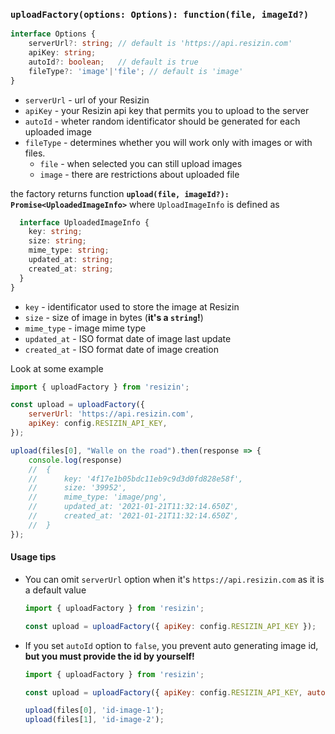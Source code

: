 ### `uploadFactory(options: Options): function(file, imageId?)`

```typescript
interface Options {
    serverUrl?: string; // default is 'https://api.resizin.com'
    apiKey: string;
    autoId?: boolean;   // default is true
    fileType?: 'image'|'file'; // default is 'image'
}
```

- `serverUrl` - url of your Resizin
- `apiKey` - your Resizin api key that permits you to upload to the server
- `autoId` - wheter random identificator should be generated for each uploaded image
- `fileType` -  determines whether you will work only with images or with files. 
    - `file` - when selected you can still upload images
    - `image` - there are restrictions about uploaded file

the factory returns function **`upload(file, imageId?): Promise<UploadedImageInfo>`** where `UploadImageInfo` is defined as

```typescript
  interface UploadedImageInfo {
    key: string;
    size: string;
    mime_type: string;
    updated_at: string;
    created_at: string;
  }
}
```

- `key` - identificator used to store the image at Resizin
- `size` - size of image in bytes (**it's a `string`!**)
- `mime_type` - image mime type
- `updated_at` -  ISO format date of image last update 
- `created_at` -  ISO format date of image creation
    
Look at some example

```js
import { uploadFactory } from 'resizin';

const upload = uploadFactory({
    serverUrl: 'https://api.resizin.com', 
    apiKey: config.RESIZIN_API_KEY,
});

upload(files[0], "Walle on the road").then(response => {
    console.log(response)
    //  {
    //      key: '4f17e1b05bdc11eb9c9d3d0fd828e58f',
    //      size: '39952',
    //      mime_type: 'image/png',
    //      updated_at: '2021-01-21T11:32:14.650Z',
    //      created_at: '2021-01-21T11:32:14.650Z',
    //  }
});
```



#### Usage tips

* You can omit `serverUrl` option when it's  `https://api.resizin.com` as it is a default value

    ```js
    import { uploadFactory } from 'resizin';

    const upload = uploadFactory({ apiKey: config.RESIZIN_API_KEY });
    ```

* If you set `autoId` option to `false`, you prevent auto generating image id, **but you must provide the id by yourself!**

    ```js
    import { uploadFactory } from 'resizin';

    const upload = uploadFactory({ apiKey: config.RESIZIN_API_KEY, autoId: false });

    upload(files[0], 'id-image-1');
    upload(files[1], 'id-image-2');
    ```
